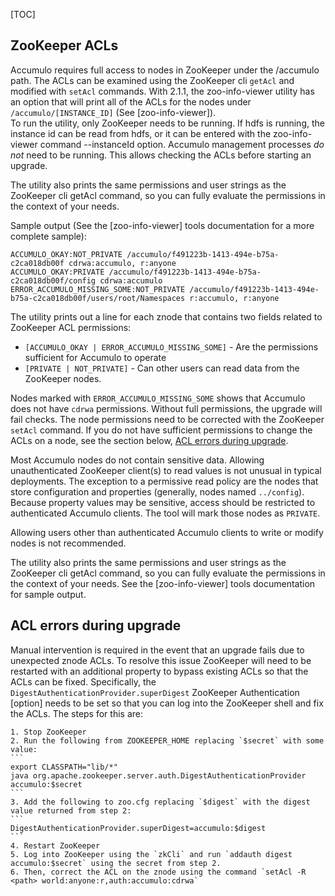 [TOC]

## ZooKeeper ACLs

Accumulo requires full access to nodes in ZooKeeper under the /accumulo path.  The ACLs can be examined using the
ZooKeeper cli `getAcl` and modified with `setAcl` commands.  With 2.1.1, the zoo-info-viewer utility has an option
that will print all of the ACLs for the nodes under `/accumulo/[INSTANCE_ID]` (See [zoo-info-viewer]).  
To run the utility, only ZooKeeper needs to be running. If hdfs is running, the instance id can be read from hdfs,
or it can be entered with the zoo-info-viewer command --instanceId option.  Accumulo management processes
*do not* need to be running. This allows checking the ACLs before starting an upgrade.

The utility also prints the same permissions and user strings as the ZooKeeper cli getAcl command, so you can
fully evaluate the permissions in the context of your needs.

Sample output (See the [zoo-info-viewer] tools documentation for a more complete sample):
```
ACCUMULO_OKAY:NOT_PRIVATE /accumulo/f491223b-1413-494e-b75a-c2ca018db00f cdrwa:accumulo, r:anyone
ACCUMULO_OKAY:PRIVATE /accumulo/f491223b-1413-494e-b75a-c2ca018db00f/config cdrwa:accumulo
ERROR_ACCUMULO_MISSING_SOME:NOT_PRIVATE /accumulo/f491223b-1413-494e-b75a-c2ca018db00f/users/root/Namespaces r:accumulo, r:anyone
```
The utility prints out a line for each znode that contains two fields related to ZooKeeper ACL permissions:
- `[ACCUMULO_OKAY | ERROR_ACCUMULO_MISSING_SOME]` - Are the permissions sufficient for Accumulo to operate
- `[PRIVATE | NOT_PRIVATE]` - Can other users can read data from the ZooKeeper nodes.

Nodes marked with `ERROR_ACCUMULO_MISSING_SOME` shows that Accumulo does not have `cdrwa` permissions.
Without full permissions, the upgrade will fail checks. The node permissions need to be corrected with the ZooKeeper
`setAcl` command.  If you do not have sufficient permissions to change the ACLs on a node, see the section
below, [ACL errors during upgrade]($Zookeeper/ACL#errors#during#upgrade).

Most Accumulo nodes do not contain sensitive data. Allowing unauthenticated ZooKeeper client(s) to read values is
not unusual in typical deployments. The exception to a permissive read policy are the nodes that store configuration
and properties (generally, nodes named `../config`). Because property values may be sensitive, access should be
restricted to authenticated Accumulo clients.  The tool will mark those nodes as `PRIVATE`.

Allowing users other than authenticated Accumulo clients to write or modify nodes is not recommended.

The utility also prints the same permissions and user strings as the ZooKeeper cli getAcl command, so you can
fully evaluate the permissions in the context of your needs.  See the [zoo-info-viewer] tools documentation
for sample output.

## ACL errors during upgrade

Manual intervention is required in the event that an upgrade fails due to unexpected znode ACLs. To resolve this issue ZooKeeper will need to be restarted with an additional property to bypass existing ACLs so that the ACLs can be fixed. Specifically, the `DigestAuthenticationProvider.superDigest` ZooKeeper Authentication [option] needs to be set so that you can log into the ZooKeeper shell and fix the ACLs. The steps for this are:

    1. Stop ZooKeeper
    2. Run the following from ZOOKEEPER_HOME replacing `$secret` with some value:
    ```
    export CLASSPATH="lib/*"
    java org.apache.zookeeper.server.auth.DigestAuthenticationProvider accumulo:$secret
    ```
    3. Add the following to zoo.cfg replacing `$digest` with the digest value returned from step 2:
    ```
    DigestAuthenticationProvider.superDigest=accumulo:$digest
    ```
    4. Restart ZooKeeper
    5. Log into ZooKeeper using the `zkCli` and run `addauth digest accumulo:$secret` using the secret from step 2.
    6. Then, correct the ACL on the znode using the command `setAcl -R <path> world:anyone:r,auth:accumulo:cdrwa`
